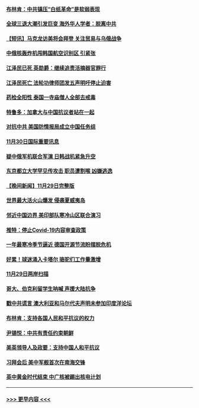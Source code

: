 #### [布林肯：中共镇压“白纸革命”是软弱表现](../pages/prog202/a103587617.md?t=12010951) 
#### [全球三退大潮引发巨变 海外华人学者：脱离中共](../pages/prog202/a103587542.md?t=12010951) 
#### [【短讯】马克龙访美将会拜登 关注贸易与乌俄战争](../pages/prog202/a103587527.md?t=12010951) 
#### [中俄核轰炸机闯韩国航空识别区 引紧张](../pages/prog202/a103587457.md?t=12010951) 
#### [江泽民已死 英勋爵：继续追责活摘器官罪行](../pages/prog202/a103587398.md?t=12010951) 
#### [江泽民死亡 法轮功律师团发五声明吁停止迫害](../pages/prog202/a103587308.md?t=12010951) 
#### [药检全阳性 泰国一寺庙僧人全部去戒毒](../pages/prog202/a103587172.md?t=12010951) 
#### [特鲁多：加拿大与中国抗议者站在一起](../pages/prog202/a103587169.md?t=12010951) 
#### [对抗中共 美国防情报局成立中国任务组](../pages/prog202/a103587163.md?t=12010951) 
#### [11月30日国际重要讯息](../pages/prog202/a103587181.md?t=12010951) 
#### [疑中俄军机联合军演 日韩战机紧急升空](../pages/prog202/a103587061.md?t=12010951) 
#### [东京都立大学罕见传攻击 职员遭割喉 凶嫌逃逸](../pages/prog202/a103587011.md?t=12010951) 
#### [【晚间新闻】11月29日完整版](../pages/prog202/a103586902.md?t=12010951) 
#### [世界最大活火山爆发 侵袭夏威夷岛](../pages/prog202/a103586924.md?t=12010951) 
#### [邻近中国边界 美印部队寒冷山区联合演习](../pages/prog202/a103586897.md?t=12010951) 
#### [推特：停止Covid-19内容审查政策](../pages/prog202/a103586680.md?t=12010951) 
#### [一年最寒冷季节逼近 德国开源节流盼摆脱危机](../pages/prog202/a103586845.md?t=12010951) 
#### [好累！球迷涌入卡塔尔 骆驼们工作量激增](../pages/prog202/a103586752.md?t=12010951) 
#### [11月29日两岸扫描](../pages/prog202/a103586740.md?t=12010951) 
#### [哥大、伯克利留学生呐喊 声援大陆抗争](../pages/prog202/a103586742.md?t=12010951) 
#### [戳中共谎言 澳大利亚和马尔代夫声明未参加印度洋论坛](../pages/prog202/a103586609.md?t=12010951) 
#### [布林肯：支持各国人民和平抗议的权力](../pages/prog202/a103586558.md?t=12010951) 
#### [尹锡悦：中共有责任约束朝鲜](../pages/prog202/a103586465.md?t=12010951) 
#### [美英领导人及政要：支持中国人和平抗议](../pages/prog202/a103586469.md?t=12010951) 
#### [习拜会后 美中军舰首次在南海交锋](../pages/prog202/a103586399.md?t=12010951) 
#### [英中黄金时代结束 中广核被踢出核电计划](../pages/prog202/a103586304.md?t=12010951) 

----
#### [ >>> 更早内容 <<< ](../indexes/prog202-earlier.md)
